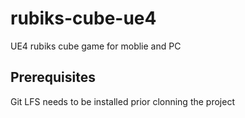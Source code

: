 # rubiks-cube-ue4
UE4 rubiks cube game for moblie and PC

## Prerequisites
Git LFS needs to be installed prior clonning the project
